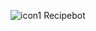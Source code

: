 ![icon1](https://github.com/taranjot91299/recipebot/assets/82886384/ba0fdecd-ca15-44cd-ab67-b913d8381809) Recipebot 
